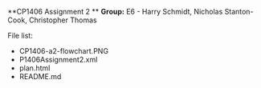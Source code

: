 **CP1406 Assignment 2 **
**Group:** E6 - Harry Schmidt, Nicholas Stanton-Cook, Christopher Thomas

File list:

 - CP1406-a2-flowchart.PNG
 - P1406Assignment2.xml
 - plan.html
 - README.md
